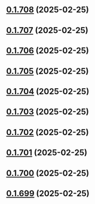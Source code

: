 ## [0.1.708](https://github.com/binary-braids/terraform-oracle/compare/v0.1.707...v0.1.708) (2025-02-25)



## [0.1.707](https://github.com/binary-braids/terraform-oracle/compare/v0.1.706...v0.1.707) (2025-02-25)



## [0.1.706](https://github.com/binary-braids/terraform-oracle/compare/v0.1.705...v0.1.706) (2025-02-25)



## [0.1.705](https://github.com/binary-braids/terraform-oracle/compare/v0.1.704...v0.1.705) (2025-02-25)



## [0.1.704](https://github.com/binary-braids/terraform-oracle/compare/v0.1.703...v0.1.704) (2025-02-25)



## [0.1.703](https://github.com/binary-braids/terraform-oracle/compare/v0.1.702...v0.1.703) (2025-02-25)



## [0.1.702](https://github.com/binary-braids/terraform-oracle/compare/v0.1.701...v0.1.702) (2025-02-25)



## [0.1.701](https://github.com/binary-braids/terraform-oracle/compare/v0.1.700...v0.1.701) (2025-02-25)



## [0.1.700](https://github.com/binary-braids/terraform-oracle/compare/v0.1.699...v0.1.700) (2025-02-25)



## [0.1.699](https://github.com/binary-braids/terraform-oracle/compare/v0.1.698...v0.1.699) (2025-02-25)



